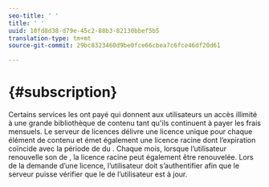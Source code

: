 ```yaml
---
seo-title: ' '
title: ' '
uuid: 10fd8d38-d79e-45c2-88b3-82130bbef5b5
translation-type: tm+mt
source-git-commit: 29bc8323460d9be0fce66cbea7c6fce46df20d61

---
```



#  {#subscription}

Certains services  les   ont payé  qui donnent aux utilisateurs un accès illimité à une grande bibliothèque de contenu tant qu&#39;ils continuent à payer les frais mensuels. Le serveur de licences délivre une licence unique pour chaque élément de contenu et émet également une licence racine dont l’expiration coïncide avec la période de  du . Chaque mois, lorsque l’utilisateur renouvelle son  de , la licence racine peut également être renouvelée. Lors de la demande d’une licence, l’utilisateur doit s’authentifier afin que le serveur puisse vérifier que le  de l’utilisateur est à jour.
